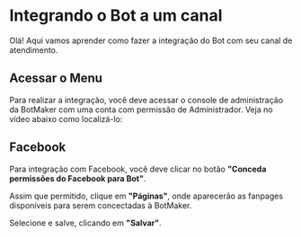 # Integrando o Bot a um canal

Olá! Aqui vamos aprender como fazer a integração do Bot com seu canal de atendimento.


## Acessar o Menu

Para realizar a integração, você deve acessar o console de administração da BotMaker com uma conta com permissão de Administrador. Veja no vídeo abaixo como localizá-lo:

## Facebook
Para integração com Facebook, você deve clicar no botão **"Conceda permissões do Facebook para Bot"**. 

Assim que permitido, clique em **"Páginas"**, onde aparecerão as fanpages disponíveis para serem concectadas à BotMaker. 

Selecione e salve, clicando em **"Salvar"**.
<!--stackedit_data:
eyJoaXN0b3J5IjpbMjEzNTMyMDk4Ml19
-->